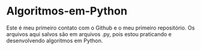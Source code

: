 
# Algoritmos-em-Python
Este é meu primeiro contato com o Github e o meu primeiro repositório. Os arquivos aqui salvos são em arquivos .py, pois estou praticando e desenvolvendo algoritmos em Python.
